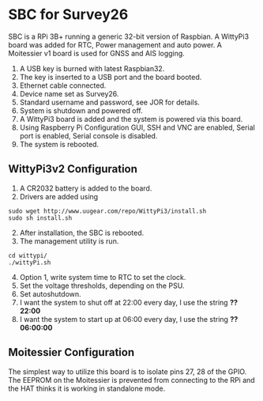 # SBC for Survey26
SBC is a RPi 3B+ running a generic 32-bit version of Raspbian.
A WittyPi3 board was added for RTC, Power management and auto power.
A Moitessier v1 board is used for GNSS and AIS logging.

1. A USB key is burned with latest Raspbian32.
2. The key is inserted to a USB port and the board booted.
3. Ethernet cable connected.
6. Device name set as Survey26.
7. Standard username and password, see JOR for details.
8. System is shutdown and powered off.
9. A WittyPi3 board is added and the system is powered via this board.
10. Using Raspberry Pi Configuration GUI, SSH and VNC are enabled, Serial port is enabled, Serial console is disabled.
11. The system is rebooted.

## WittyPi3v2 Configuration
1. A CR2032 battery is added to the board.
2. Drivers are added using
```shell
sudo wget http://www.uugear.com/repo/WittyPi3/install.sh
sudo sh install.sh
```
2. After installation, the SBC is rebooted.
3. The management utility is run.
```shell
cd wittypi/
./wittyPi.sh
```
4. Option 1, write system time to RTC to set the clock.
5. Set the voltage thresholds, depending on the PSU.
6. Set autoshutdown. 
7. I want the system to shut off at 22:00 every day, I use the string **?? 22:00**
8. I want the system to start up at 06:00 every day, I use the string **?? 06:00:00**

## Moitessier Configuration
The simplest way to utilize this board is to isolate pins 27, 28 of the GPIO.
The EEPROM on the Moitessier is prevented from connecting to the RPi and the HAT thinks it is working in standalone mode.

